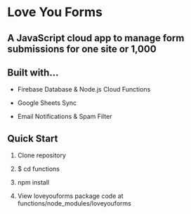 # Love You Forms

## A JavaScript cloud app to manage form submissions for one site or 1,000

## Built with...

* Firebase Database & Node.js Cloud Functions

* Google Sheets Sync

* Email Notifications & Spam Filter

## Quick Start

1. Clone repository

2. $ cd functions

3. npm install

4. View loveyouforms package code at functions/node_modules/loveyouforms
